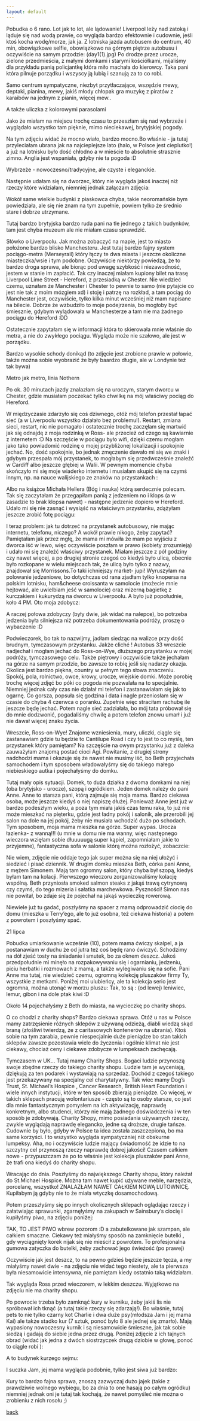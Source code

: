 ```yaml
---
layout: default
---
```


Pobudka o 6 rano. Lot jak to lot, ale lądowanie! Liverpool leży nad zatoką i ląduje się nad wodą prawie, co wygląda bardzo efektownie i cudownie, jeśli ktoś kocha wodę/morze, jak ja.
Z lotniska jazda autobusem do centrum, 40 min, obowiązkowe selfie, obowiązkowo na górnym piętrze autobusu i oczywiście na samym przodzie:
(day1(1).jpg)
Po drodze przez urocze, zielone przedmieścia, z małymi domkami i starymi kościółkami,  mijaliśmy dla przykładu panią policjantkę która miło machała do kierowcy. Taka pani która pilnuje porządku i wszyscy ją lubią i szanują za to co robi. 

Samo centrum sympatyczne, niezbyt przytłaczające, wszędzie mewy, deptaki, pianina, mewy, jakiś młody chłopak gra muzykę z piratów z karaibów na jednym z pianin, więcej mew..

A także uliczka z kolorowymi parasolami


Jako że miałam na miejscu trochę czasu to przeszłam się nad wybrzeże i wyglądało wszystko tam pięknie, mimo nieciekawej, brytyjskiej pogody. 


Na tym zdjęciu widać że mocno wiało, bardzo mocno.Bo właśnie - ja tutaj przyleciałam ubrana jak na najcieplejsze lato (halo, w Polsce jest cieplutko!) a już na lotnisku było dość chłodno a w mieście to absolutnie strasznie zimno. Anglia jest wspaniała, gdyby nie ta pogoda :D


Wybrzeże - nowoczesno/tradycyjne, ale czyste i eleganckie. 


Następnie udałam się na dworzec, który nie wygląda jakoś inaczej niż rzeczy które widziałam, niemniej jednak załączam zdjęcia:


Wokół same wielkie budynki z piaskowca chyba, takie neoromańskie bym powiedziała, ale się nie znam na tym zupełnie, powiem tylko że średnio stare i dobrze utrzymane.


Tutaj bardzo brytyjska bardzo ruda pani na tle jednego z takich budynków, tam jest chyba muzeum ale nie miałam czasu sprawdzić.

Słówko o Liverpoolu. Jak można zobaczyć na mapie, jest to miasto położone bardzo blisko Manchesteru. Jest tutaj bardzo fajny system pociągo-metra (Merseyrail) który łączy te dwa miasta i jeszcze okoliczne miasteczka/wsie i tym podobne. Oczywiście niektórzy powiedzą, że to bardzo droga sprawa, ale biorąc pod uwagę szybkość i niezawodność, jestem w stanie im zapłacić. Tak czy inaczej miałam kupiony bilet na trasę Liverpool Lime Street - Hereford, z przesiadką w Chester. Nie wiedzieć czemu, uznałam że Manchester i Chester to pewnie to samo (nie pytajcie co jest nie tak z moim mózgiem xd) i stoję i patrzę na rozkład, a tam pociąg do Manchester jest, oczywiście, tylko kilka minut wcześniej niż mam napisane na bilecie. Dobrze że wzbudziło to moje podejrzenia, bo mogłoby być śmiesznie, gdybym wylądowała w Manchesterze a tam nie ma żadnego pociągu do Hereford :DD

Ostatecznie zapytałam się w informacji która to skierowała mnie właśnie do metra, a nie do zwykłego pociągu. Wygląda może nie szałowo, ale jest w porządku.


Bardzo wysokie schody donikąd (to zdjęcie jest zrobione prawie w połowie, także można sobie wyobrazić że były baardzo długie, ale w Londynie też tak bywa)

Metro jak metro, linia Nothern


Po ok. 30 minutach jazdy znalazłam się na uroczym, starym dworcu w Chester, gdzie musiałam poczekać tylko chwilkę na mój właściwy pociąg do Hereford.



W międzyczasie zdarzyło się coś dziwnego, otóż mój telefon przestał łapać sieć (a w Liverpoolu wszystko działało bez problemu!). Restart, zmiana sieci, restart, nic nie pomagało i ostatecznie trochę zaczęłam się martwić jak się odnajdę z moja rodzinką w Ross- ale przecież od czego są kawiarnie z internetem :D 
Na szczęście w pociągu było wifi, dzięki czemu mogłam jako tako powiadomić rodzinę o mojej przybliżonej lokalizacji i spokojnie jechać. No, dość spokojnie, bo jednak zmęczenie dawało mi się we znaki i gdybym przespała mój przystanek, to mogłabym się przedwcześnie znaleźć w Cardiff albo jeszcze głębiej w Walii. W pewnym momencie chyba skończyło mi się moje wiaderko internetu i musiałam skupić się na czymś innym, np. na nauce walijskiego ze znaków na przystankach :


Albo na książce Michała Hellera (Bóg i nauka) którą serdecznie polecam. Tak się zaczytałam że przegapiłam panią z jedzeniem no i klops (a w zasadzie to brak klopsa nawet) - następne jedzenie dopiero w Hereford.
Udało mi się nie zasnąć i wysiąść na właściwym przystanku, zdążyłam jeszcze zrobić fotę pociągu:


I teraz problem: jak tu dotrzeć na przystanek autobusowy, nie mając internetu, telefonu, niczego? A wokół prawie nikogo, żeby zapytać? Pamiętałam jak przez mgłę, że mama mi mówiła że mam po wyjściu z dworca iść w lewo, więc oczywiście poszłam w prawo (kobiety zrozumieją) i udało mi się znaleźć właściwy przystanek. Miałam jeszcze z pół godziny czy nawet więcej, a po drugiej stronie czegoś co kiedyś było ulicą, obecnie było rozkopane w wielu miejscach tak, że ulicą było tylko z nazwy, znajdował się Morrissons.To taki ichniejszy market- jupi! Wyruszyłam na polowanie jedzeniowe, bo dotychczas od rana zjadłam tylko knopersa na polskim lotnisku, ham&cheese croissanta w samolocie (możecie mnie hejtować, ale uwielbiam jeść w samolocie) oraz mizerną bagietkę z kurczakiem i kukurydzą na dworcu w Liverpoolu. A było już popołudnie, koło 4 PM. Oto moja zdobycz:

 
A raczej połowa zdobyczy (były dwie, jak widać na nalepce), bo potrzeba jedzenia była silniejsza niż potrzeba dokumentowania podróży, proszę o wybaczenie :D

Podwieczorek, bo tak to nazwijmy, jadłam siedząc na walizce przy dość brudnym, tymczasowym przystanku. Jakże cliché !
Autobus 33 wreszcie nadjechał i mogłam jechać do Ross-on-Wye, dłuższego przystanku w mojej podróży, tymczasowego celu.
Także piętrowy i oczywiście także jechałam na górze na samym przodzie, bo zawsze to robię jeśli się nadarzy okazja. 
Okolica jest bardzo piękna, country w pełnym tego słowa znaczeniu. Spokój, pola, rolnictwo, owce, krowy, urocze, wiejskie domki. Może porobię trochę więcej zdjęć bo póki co pogoda nie pozwalała na to specjalnie. 
Niemniej jednak cały czas nie działał mi telefon i zastanawiałam się jak to ogarnę. Co gorsza, popsuła się godzina i data i nagle przeniosłam się w czasie do chyba 4 czerwca o poranku. Zupełnie więc straciłam rachubę ile jeszcze będę jechać. Potem nagle sieć zadziałała, bo mój tata próbował się do mnie dodzwonić, pogadaliśmy chwilę a potem telefon znowu umarł i już nie dawał więcej znaku życia.

Wreszcie, Ross-on-Wye! Znajome wzniesienia, mury, uliczki, ciągle się zastanawiam gdzie tu będzie to Cantilupe Road i czy to jest to co myślę, ten przystanek który pamiętam? Na szczęście na owym przystanku już z daleka zauważyłam znajomą postać cioci Agi. Powitanie, z drugiej strony nadchodzi mama i okazuje się że nawet nie musimy iść, bo Beth przyjechała samochodem i tym sposobem władowałyśmy się do takiego małego niebieskiego autka i pojechałyśmy do domku.

Tutaj mały opis sytuacji.
Domek, to duża działka z dwoma domkami na niej (oba brytyjsko - urocze), szopą i ogródkiem. Jeden domek należy do pani Anne. Anne to starsza pani, którą zajmuje się moja mama. Bardzo ciekawa osoba, może jeszcze kiedyś o niej napiszę dłużej. Ponieważ Anne jest już w bardzo podeszłym wieku, a poza tym miała jakiś czas temu raka, to już nie może mieszkać na pięterku, gdzie jest ładny pokój i salonik, ale przerobili jej salon na dole na jej pokój, żeby nie musiała wchodzić dużo po schodach. Tym sposobem, moja mama mieszka na górze. Super wypas. Urocza łazienka- z wanną!!! (u mnie w domu nie ma wanny, więc następnego wieczora wzięłam sobie dłuuuuugą super kąpiel, zapomniałam jakie to przyjemne), fantastyczna sofa w salonie którą można rozłożyć, zobaczcie:

Nie wiem, zdjęcie nie oddaje tego jak super można się na niej ułożyć i siedzieć i pisać dziennik. 
W drugim domku mieszka Beth, córka pani Anne, z mężem Simonem. Mają tam ogromny salon, który chyba był szopą, kiedyś byłam tam na kolacji. 
Pierwszego wieczoru zorganizowaliśmy kolację wspólną. Beth przyniosła smoked salmon steaks z jakąś trawą cytrynową czy czymś, do tego mizeria i sałatka marchewkowa. Pyszności! 
Simon nas nie powitał, bo zdaje się że pojechał na jakąś wycieczkę rowerową. 

Niewiele już tu gadać, poszłyśmy na spacer z mamą odprowadzić ciocię do domu (mieszka u Terry’ego, ale to już osobna, też ciekawa historia) a potem z powrotem i poszłyśmy spać.

21 lipca

Pobudka umiarkowanie wcześnie (10), potem mama ćwiczy skalpel, a ja postanawiam w duchu że od jutra też coś będę rano ćwiczyć. Schodzimy na dół zjeść tosty na śniadanie i smutek, bo za oknem deszcz. Jakoś przedpołudnie mi minęło na rozpakowywaniu się i ogarnianiu, jedzeniu, piciu herbatki i rozmowach z mamą, a także wylegiwaniu się na sofie. 
Pani Anne ma tutaj, nie wiedzieć czemu, ogromną kolekcję pluszaków firmy Ty, wszystkie z metkami. Poniżej moi ulubieńcy, ale ta kolekcja serio jest ogromna, można utonąć w morzu pluszu:
Tak, to są : (od lewej) leniwiec, lemur, gibon i na dole ptak kiwi :D

Około 14 pojechałyśmy z Beth do miasta, na wycieczkę po charity shops.

O co chodzi z charity shops?
Bardzo ciekawa sprawa. Otóż u nas w Polsce mamy zatrzęsienie różnych sklepów z używaną odzieżą, diabli wiedzą skąd braną (złośliwi twierdzą, że z caritasowych kontenerów na ubrania). Ktoś sobie na tym zarabia, pewnie niespecjalnie duże pieniądze bo stan takich sklepów zawsze pozostawia wiele do życzenia i ogólnie klimat nie jest ciekawy, chociaż ceny i ciekawe zdobycze w lumpeksach zachęcają.

Tymczasem w UK…
Tutaj mamy Charity Shops. Bogaci ludzie przynoszą swoje zbędne rzeczy do takiego charity shopu. Ludzie tam je wyceniają, dziękują za ten podarek i wystawiają na sprzedaż. Dochód z czegoś takiego jest przekazywany na specjalny cel charytatywny. Tak wiec mamy Dog’s Trust, St. Michael’s Hospice , Cancer Research, British Heart Foundation i wiele innych instytucji, które w ten sposób zbierają pieniądze. Co więcej, w takich sklepach pracują wolontariusze - często są to osoby starsze, co jest dla mnie fantastycznym pomysłem na ich aktywizację, naprawdę konkretnym, albo studenci, którzy nie mają żadnego doświadczenia i w ten sposób je zdobywają. Charity Shopy, mimo posiadania używanych rzeczy, zwykle wyglądają naprawdę elegancko, jedne są droższe, drugie tańsze. Cudownie by było, gdyby w Polsce ta idea została zaszczepiona, bo ma same korzyści. I to wszystko wygląda sympatyczniej niż obskurne lumpeksy. Aha, no i oczywiście ludzie mający świadomość że idzie to na szczytny cel przynoszą rzeczy naprawdę dobrej jakości! Czasem całkiem nowe - przypuszczam że po to właśnie jest kolekcja pluszaków pani Anne, że trafi ona kiedyś do charity shopu.

Wracając do dnia. Poszłyśmy do największego Charity shopu, który należał do St.Michael Hospice. Można tam nawet kupić używane meble, narzędzia, porcelanę, wszystko! ZNALAZŁAM NAWET CAŁKIEM NOWĄ LUTOWNICĘ. Kupiłabym ją gdyby nie to że miała wtyczkę dosamochodową. 

Potem przeszłyśmy się po innych okolicznych sklepach oglądając rzeczy i załatwiając sprawunki, zgarnęłyśmy na zakupach w Sainsbury’s ciocię i kupiłyśmy piwo, na zdjęciu poniżej:

TAK, TO JEST PIWO wbrew pozorom :D a zabutelkowane jak szampan, ale całkiem smaczne. Ciekawy też miałyśmy sposób na zamknięcie butelki , gdy wyciągnięty korek nijak się nie mieścił z powrotem. To profesjonalna gumowa zatyczka do butelki, żeby zachować jego świeżość (po prawej)


Oczywiście jak jest deszcz, to na pewno gdzieś będzie jeszcze tęcza, a my miałyśmy nawet dwie - na zdjęciu nie widać tego niestety, ale ta pierwsza była niesamowicie intensywna, nie pamiętam kiedy ostatnio taką widziałam. 

Tak wygląda Ross przed wieczorem, w lekkim deszczu. Wyjątkowo na zdjęciu nie ma charity shopu. 


Po powrocie trzeba było zamknąć kury w kurniku, żeby jakiś lis nie spróbował ich tknąć (a tutaj takie rzeczy się zdarzają!). Bo właśnie, tutaj pets to nie tylko czarny kot Charlie i dwa duże psy(młodsza Jam i jej mama Kai) ale także stadko kur (7 sztuk, ponoć było 8 ale jednej się zmarło). Mają wypasiony nowoczesny kurnik i są niesamowicie śmieszne, jak tak sobie siedzą i gadają do siebie jedna przez drugą. Poniżej zdjęcie z ich tajnych obrad (widać jak jedna z dwóch siostrzyczek drugą dziobie w głowę, ponoć to ciągle robi ):



A to budynek kurzego sejmu:

I suczka Jam, jej mama wygląda podobnie, tylko jest siwa już bardzo:

Kury to bardzo fajna sprawa, znoszą zazwyczaj dużo jajek (takie z prawdziwie wolnego wybiegu, bo za dnia to one hasają po całym ogródku) niemniej jednak oni je tutaj tak kochają, że nawet pomyśleć nie można o zrobieniu z nich rosołu ;)



[back](./)
